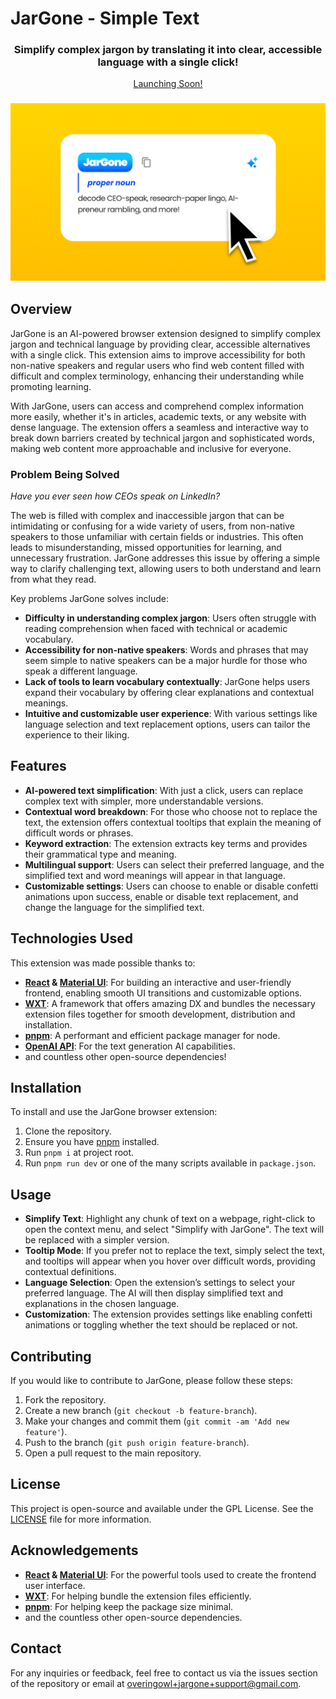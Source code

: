# JarGone - Simple Text


<h3 align="center">Simplify complex jargon by translating it into clear, accessible language with a single click!</h3>

<p align="center">
    <a href="https://forms.gle/cH8xQ47McfeMe2S99">Launching Soon!</a>
</p>

<h3 align="center"><img width="700" alt="app screenshots" src="./src/public/screenshots/cover.png"></h3>

## Overview

JarGone is an AI-powered browser extension designed to simplify complex jargon and technical language by providing clear, accessible alternatives with a single click. This extension aims to improve accessibility for both non-native speakers and regular users who find web content filled with difficult and complex terminology, enhancing their understanding while promoting learning.

With JarGone, users can access and comprehend complex information more easily, whether it's in articles, academic texts, or any website with dense language. The extension offers a seamless and interactive way to break down barriers created by technical jargon and sophisticated words, making web content more approachable and inclusive for everyone.

### Problem Being Solved

*Have you ever seen how CEOs speak on LinkedIn?* 

The web is filled with complex and inaccessible jargon that can be intimidating or confusing for a wide variety of users, from non-native speakers to those unfamiliar with certain fields or industries. This often leads to misunderstanding, missed opportunities for learning, and unnecessary frustration. JarGone addresses this issue by offering a simple way to clarify challenging text, allowing users to both understand and learn from what they read.

Key problems JarGone solves include:

- **Difficulty in understanding complex jargon**: Users often struggle with reading comprehension when faced with technical or academic vocabulary.
- **Accessibility for non-native speakers**: Words and phrases that may seem simple to native speakers can be a major hurdle for those who speak a different language.
- **Lack of tools to learn vocabulary contextually**: JarGone helps users expand their vocabulary by offering clear explanations and contextual meanings.
- **Intuitive and customizable user experience**: With various settings like language selection and text replacement options, users can tailor the experience to their liking.

## Features

- **AI-powered text simplification**: With just a click, users can replace complex text with simpler, more understandable versions.
- **Contextual word breakdown**: For those who choose not to replace the text, the extension offers contextual tooltips that explain the meaning of difficult words or phrases.
- **Keyword extraction**: The extension extracts key terms and provides their grammatical type and meaning.
- **Multilingual support**: Users can select their preferred language, and the simplified text and word meanings will appear in that language.
- **Customizable settings**: Users can choose to enable or disable confetti animations upon success, enable or disable text replacement, and change the language for the simplified text.

## Technologies Used

This extension was made possible thanks to:

- **[React](https://react.dev/) & [Material UI](https://mui.com/)**: For building an interactive and user-friendly frontend, enabling smooth UI transitions and customizable options.
- **[WXT](https://wxt.dev/)**: A framework that offers amazing DX and bundles the necessary extension files together for smooth development, distribution and installation.
- **[pnpm](https://pnpm.io/)**: A performant and efficient package manager for node.
- **[OpenAI API](https://platform.openai.com/)**: For the text generation AI capabilities.
- and countless other open-source dependencies!

## Installation

To install and use the JarGone browser extension:

1. Clone the repository.
2. Ensure you have [pnpm](https://pnpm.io/) installed.
3. Run `pnpm i` at project root.
4. Run `pnpm run dev` or one of the many scripts available in `package.json`.

## Usage

- **Simplify Text**: Highlight any chunk of text on a webpage, right-click to open the context menu, and select "Simplify with JarGone". The text will be replaced with a simpler version.
- **Tooltip Mode**: If you prefer not to replace the text, simply select the text, and tooltips will appear when you hover over difficult words, providing contextual definitions.
- **Language Selection**: Open the extension’s settings to select your preferred language. The AI will then display simplified text and explanations in the chosen language.
- **Customization**: The extension provides settings like enabling confetti animations or toggling whether the text should be replaced or not.

## Contributing

If you would like to contribute to JarGone, please follow these steps:

1. Fork the repository.
2. Create a new branch (`git checkout -b feature-branch`).
3. Make your changes and commit them (`git commit -am 'Add new feature'`).
4. Push to the branch (`git push origin feature-branch`).
5. Open a pull request to the main repository.

## License

This project is open-source and available under the GPL License. See the [LICENSE](LICENSE) file for more information.

## Acknowledgements

- **[React](https://react.dev/) & [Material UI](https://mui.com/)**: For the powerful tools used to create the frontend user interface.
- **[WXT](https://wxt.dev/)**: For helping bundle the extension files efficiently. 
- **[pnpm](https://pnpm.io/)**: For helping keep the package size minimal.
- and the countless other open-source dependencies.

## Contact

For any inquiries or feedback, feel free to contact us via the issues section of the repository or email at overingowl+jargone+support@gmail.com.
